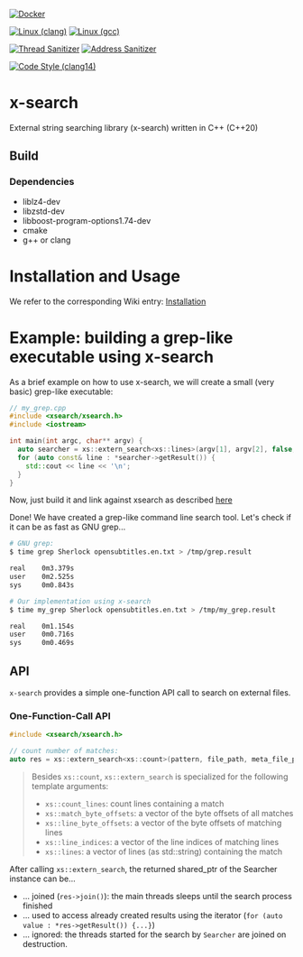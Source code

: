 [![Docker](https://github.com/lfreist/x-search/actions/workflows/docker-image.yml/badge.svg)](https://github.com/lfreist/x-search/actions/workflows/docker-image.yml)

[![Linux (clang)](https://github.com/lfreist/x-search/actions/workflows/build-linux-clang.yml/badge.svg)](https://github.com/lfreist/x-search/actions/workflows/build-linux-clang.yml)
[![Linux (gcc)](https://github.com/lfreist/x-search/actions/workflows/build-linux-gcc.yml/badge.svg)](https://github.com/lfreist/x-search/actions/workflows/build-linux-gcc.yml)

[![Thread Sanitizer](https://github.com/lfreist/x-search/actions/workflows/thread-sanitizer-test.yml/badge.svg)](https://github.com/lfreist/x-search/actions/workflows/thread-sanitizer-test.yml)
[![Address Sanitizer](https://github.com/lfreist/x-search/actions/workflows/address-sanitizer-test.yml/badge.svg)](https://github.com/lfreist/x-search/actions/workflows/address-sanitizer-test.yml)

[![Code Style (clang14)](https://github.com/lfreist/x-search/actions/workflows/clang-format.yml/badge.svg)](https://github.com/lfreist/x-search/actions/workflows/clang-format.yml)


# x-search
External string searching library (x-search) written in C++ (C++20)

## Build

### Dependencies

- liblz4-dev
- libzstd-dev
- libboost-program-options1.74-dev
- cmake
- g++ or clang

# Installation and Usage
We refer to the corresponding Wiki entry: [Installation](https://github.com/lfreist/x-search/wiki/Installation)

# Example: building a grep-like executable using x-search

As a brief example on how to use x-search, we will create a small (very basic) grep-like executable:

```c++
// my_grep.cpp
#include <xsearch/xsearch.h>
#include <iostream>

int main(int argc, char** argv) {
  auto searcher = xs::extern_search<xs::lines>(argv[1], argv[2], false, 1);
  for (auto const& line : *searcher->getResult()) {
    std::cout << line << '\n';
  }
}
```

Now, just build it and link against xsearch as described [here]([here](https://github.com/lfreist/x-search/wiki/Installation#include-into-c-cmake-project-using-git-modules))

Done! We have created a grep-like command line search tool. Let's check if it can be as fast as GNU grep...

```bash
# GNU grep:
$ time grep Sherlock opensubtitles.en.txt > /tmp/grep.result

real    0m3.379s
user    0m2.525s
sys     0m0.843s

# Our implementation using x-search
$ time my_grep Sherlock opensubtitles.en.txt > /tmp/my_grep.result

real    0m1.154s
user    0m0.716s
sys     0m0.469s
```

## API
`x-search` provides a simple one-function API call to search on external files.

### One-Function-Call API
```cpp
#include <xsearch/xsearch.h>

// count number of matches:
auto res = xs::extern_search<xs::count>(pattern, file_path, meta_file_path, num_threads, max_num_readers);
```

> Besides `xs::count`, `xs::extern_search` is specialized for the following template arguments:
>
> - `xs::count_lines`: count lines containing a match
> - `xs::match_byte_offsets`: a vector of the byte offsets of all matches
> - `xs::line_byte_offsets`: a vector of the byte offsets of matching lines
> - `xs::line_indices`: a vector of the line indices of matching lines
> - `xs::lines`: a vector of lines (as std::string) containing the match

After calling `xs::extern_search`, the returned shared_ptr of the Searcher instance can be...
- ... joined (`res->join()`): the main threads sleeps until the search process finished
- ... used to access already created results using the iterator (`for (auto value : *res->getResult()) {...}`)
- ... ignored: the threads started for the search by `Searcher` are joined on destruction.